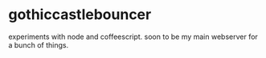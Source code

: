 gothiccastlebouncer
===================
experiments with node and coffeescript. soon to be my main webserver for a bunch of things.

